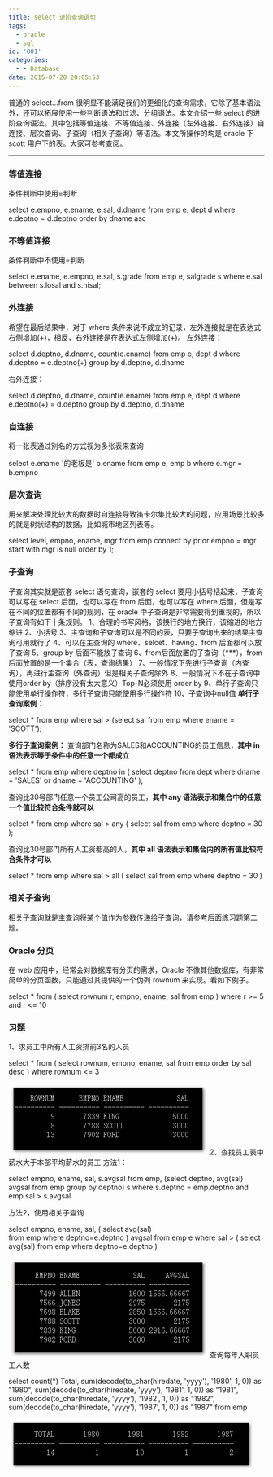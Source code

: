 ```yaml
---
title: select 进阶查询语句
tags:
  - oracle
  - sql
id: '801'
categories:
  - - Database
date: 2015-07-20 20:05:53
---
```


普通的 select...from 很明显不能满足我们的更细化的查询需求，它除了基本语法外，还可以拓展使用一些判断语法和过滤、分组语法。本文介绍一些 select 的进阶查询语法。其中包括等值连接、不等值连接、外连接（左外连接、右外连接）自连接、层次查询、子查询（相关子查询）等语法。本文所操作的均是 oracle 下 scott 用户下的表。大家可参考查阅。
<!-- more -->
* * *

### 等值连接

条件判断中使用=判断

select e.empno, e.ename, e.sal, d.dname
from emp e, dept d
where e.deptno = d.deptno
order by dname asc

### 不等值连接

条件判断中不使用=判断

select e.ename, e.empno, e.sal, s.grade
from emp e, salgrade s
where e.sal between s.losal and s.hisal;

### 外连接

希望在最后结果中，对于 where 条件来说不成立的记录，左外连接就是在表达式右侧增加(+)，相反，右外连接是在表达式左侧增加(+)。 左外连接：

select d.deptno, d.dname, count(e.ename)
from emp e, dept d
where d.deptno = e.deptno(+)
group by d.deptno, d.dname

右外连接：

select d.deptno, d.dname, count(e.ename)
from emp e, dept d
where e.deptno(+) = d.deptno
group by d.deptno, d.dname

### 自连接

将一张表通过别名的方式视为多张表来查询

select e.ename  '的老板是'  b.ename
from emp e, emp b
where e.mgr = b.empno

### 层次查询

用来解决处理比较大的数据时自连接导致笛卡尔集比较大的问题，应用场景比较多的就是树状结构的数据，比如城市地区列表等。

select level, empno, ename, mgr
from emp
connect by prior empno = mgr
start with mgr is null
order by 1;

### 子查询

子查询其实就是嵌套 select 语句查询，嵌套的 select 要用小括号括起来，子查询可以写在 select 后面，也可以写在 from 后面，也可以写在 where 后面，但是写在不同的位置都有不同的规则，在 oracle 中子查询是非常需要得到重视的，所以子查询有如下十条规则。 1、合理的书写风格，该换行的地方换行，该缩进的地方缩进 2、小括号 3、主查询和子查询可以是不同的表，只要子查询出来的结果主查询可用就行了 4、可以在主查询的 where、selcet、having、from 后面都可以放子查询 5、group by 后面不能放子查询 6、from后面放置的子查询（\*\*\*），from后面放置的是一个集合（表，查询结果） 7、一般情况下先进行子查询（内查询），再进行主查询（外查询）但是相关子查询除外 8、一般情况下不在子查询中使用order by（排序没有太大意义）Top-N必须使用 order by 9、单行子查询只能使用单行操作符，多行子查询只能使用多行操作符 10、子查询中null值 **单行子查询案例：**

select \* from emp where sal > (select sal from emp where ename = 'SCOTT');

**多行子查询案例：** 查询部门名称为SALES和ACCOUNTING的员工信息，**其中 in 语法表示等于条件中的任意一个都成立**

select \* from emp
where deptno in
   (
           select deptno
           from dept
           where dname = 'SALES'
           or dname = 'ACCOUNTING'
   );

查询比30号部门任意一个员工公司高的员工，**其中 any 语法表示和集合中的任意一个值比较符合条件就可以**

select \* from emp
where sal > any
   (
           select sal
           from emp
           where deptno = 30
   );

查询比30号部门所有人工资都高的人，**其中 all 语法表示和集合内的所有值比较符合条件才可以**

select \* from emp
where sal > all
   (
           select sal
           from emp
           where deptno = 30
   )

### 相关子查询

相关子查询就是主查询将某个值作为参数传递给子查询，请参考后面练习题第二题。

### Oracle 分页

在 web 应用中，经常会对数据库有分页的需求，Oracle 不像其他数据库，有非常简单的分页函数，只能通过其提供的一个伪列 rownum 来实现。看如下例子。

select \* from
   (
           select rownum r, empno, ename, sal from emp
   )
where r >= 5 and r <= 10

### 习题

1、求员工中所有人工资排前3名的人员

select \* from
   (
           select rownum, empno, ename, sal
           from emp
           order by sal desc
   )
where rownum <= 3

[![2015-07-20_201732](/images/2015/07/2015-07-20_201732.png)](/images/2015/07/2015-07-20_201732.png) 2、查找员工表中薪水大于本部平均薪水的员工 方法1：

select empno, ename, sal, s.avgsal
from emp, (select deptno, avg(sal) avgsal
from emp
group by deptno) s
where s.deptno = emp.deptno
and emp.sal > s.avgsal

方法2，使用相关子查询

select empno, ename, sal, 
(
select avg(sal)  
from emp
where deptno=e.deptno
) avgsal
from emp e
where sal > 
(
select avg(sal)
from emp
where deptno=e.deptno
)

[![2015-07-20_200826](/images/2015/07/2015-07-20_200826.png)](/images/2015/07/2015-07-20_200826.png) 查询每年入职员工人数

select  count(\*) Total,
   sum(decode(to\_char(hiredate, 'yyyy'), '1980', 1, 0)) as "1980",
   sum(decode(to\_char(hiredate, 'yyyy'), '1981', 1, 0)) as "1981",
   sum(decode(to\_char(hiredate, 'yyyy'), '1982', 1, 0)) as "1982",
   sum(decode(to\_char(hiredate, 'yyyy'), '1987', 1, 0)) as "1987"
from emp

[![2015-07-20_200846](/images/2015/07/2015-07-20_200846.png)](/images/2015/07/2015-07-20_200846.png)